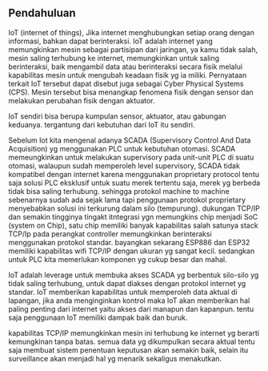 ## Pendahuluan

IoT (internet of things), Jika internet menghubungkan setiap orang dengan informasi, bahkan dapat berinteraksi. IoT adalah internet yang memungkinkan mesin sebagai partisipan dari jaringan, ya kamu tidak salah, mesin saling terhubung ke internet, memungkinkan untuk saling berinteraksi, baik mengambil data atau berinteraksi secara fisik melalui kapabilitas mesin untuk mengubah keadaan fisik yg ia miliki. Pernyataan terkait IoT tersebut dapat disebut juga sebagai Cyber Physical Systems (CPS). Mesin tersebut bisa menangkap fenomena fisik dengan sensor dan melakukan perubahan fisik dengan aktuator.

IoT sendiri bisa berupa kumpulan sensor, aktuator, atau gabungan keduanya. tergantung dari kebutuhan dari IoT itu sendiri.

Sebelum Iot kita mengenal adanya SCADA (Supervisory Control And Data Acquisition) yg menggunakan PLC untuk kebutuhan otomasi. SCADA memeungkinkan untuk melakukan supervisory pada unit-unit PLC di suatu otomasi, walaupun sudah memperoleh level supervisory, SCADA tidak kompatibel dengan internet karena menggunakan proprietary protocol tentu saja solusi PLC eksklusif untuk suatu merek tertentu saja, merek yg berbeda tidak bisa saling terhubung.  sehingga protokol machine to machine sebenarnya sudah ada sejak lama tapi penggunaan protokol proprietary menyebabkan solusi ini terkurung dalam silo (tempurung). dukungan TCP/IP dan semakin tingginya tingakt itntegrasi ygn memungkins chip menjadi SoC (system on Chip), satu chip memiliki banyak kapabilitas salah satunya stack TCP/Ip pada perangkat controller memungkinkan berinteraksi menggunakan protokol standar. bayangkan sekarang ESP886 dan ESP32 memiliki kapabilitas wifi TCP/IP dengan ukuran yg sangat kecil. sedangkan untuk PLC kita memerlukan komponen yg cukup besar dan mahal.

IoT adalah leverage untuk membuka akses SCADA yg berbentuk silo-silo yg tidak saling terhubung, untuk dapat diakses dengan protokol internet yg standar. IoT memberikan kapabilitas untuk memperoleh data aktual di lapangan, jika anda menginginkan kontrol maka IoT akan memberikan hal paling penting dari internet yaitu akses dari manapun dan kapanpun. tentu saja penggunaan IoT memiliki dampak baik dan buruk.

kapabilitas TCP/IP memungkinkan mesin ini terhubung ke internet yg berarti kemungkinan tanpa batas. semua data yg dikumpulkan secara aktual tentu saja membuat sistem penentuan keputusan akan semakin baik, selain itu surveillance akan menjadi hal yg menarik sekaligus menakutkan. 

